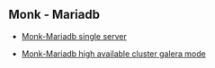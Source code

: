 ## Monk - Mariadb
 

* [Monk-Mariadb single server ](https://github.com/monk-io/monk-mariadb/tree/main/mariadb)

* [Monk-Mariadb high available cluster galera mode ](https://github.com/monk-io/monk-mariadb/tree/main/mariadb-ha-with-galera)
